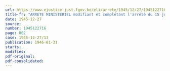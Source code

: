 ```yaml
---
url: https://www.ejustice.just.fgov.be/eli/arrete/1945/12/27/1945122716/justel
title-fr: "ARRETE MINISTERIEL modifiant et complétant l'arrêté du 15 juin 1945, portant réglementation de la distribution des combustibles"
date: 1945-12-27
source:
number: 1945122716
page: 802
case: 1945-12-27/13
publication: 1946-01-31
starts:
modifies:
pdf-original:
pdf-consolidated:
---
```


